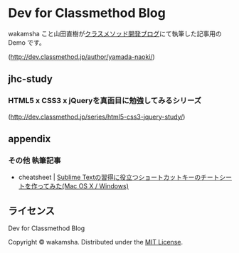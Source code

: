 Dev for Classmethod Blog
========================
wakamsha こと山田直樹が[クラスメソッド開発ブログ](http://dev.classmethod.jp)にて執筆した記事用の Demo です。

(http://dev.classmethod.jp/author/yamada-naoki/)


jhc-study
--------------------------------------------------
### HTML5 x CSS3 x jQueryを真面目に勉強してみるシリーズ
(http://dev.classmethod.jp/series/html5-css3-jquery-study/)


appendix
---------------
### その他 執筆記事

+ cheatsheet | [Sublime Textの習得に役立つショートカットキーのチートシートを作ってみた(Mac OS X / Windows)](http://dev.classmethod.jp/tool/sublimetext-cheatsheet/)


ライセンス
----------
Dev for Classmethod Blog

Copyright &copy; wakamsha.
Distributed under the [MIT License][mit].

[MIT]: http://www.opensource.org/licenses/mit-license.php
